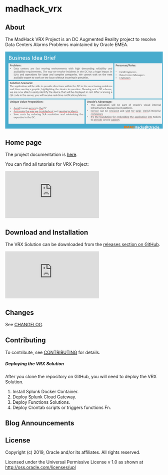 # madhack_vrx

## About

The MadHack VRX Project is an DC Augmented Reality project to resolve Data Centers Alarms Problems maintained by Oracle EMEA.

![VRX Ideas](https://github.com/operard/madhack_vrx/blob/master/vrx_ideas.png)

## Home page 

The project documentation is [here](/doc/README.md).

You can find all tutorials for VRX Project:

![Functions Tutorial](https://github.com/operard/madhack_vrx/blob/master/functions/vrx_fn.htm)

## Download and Installation

The VRX Solution can be downloaded from the [releases section on GitHub](https://github.com/operard/madhack_vrx).

![Functions Tutorial](https://github.com/operard/madhack_vrx/blob/master/functions/vrx_fn.htm)

## Changes

See [CHANGELOG](/CHANGELOG.md).

## Contributing

To contribute, see [CONTRIBUTING](/CONTRIBUTING.md) for details.

##### Deploying the VRX Solution

After you clone the repository on GitHub, you will need to deploy the VRX Solution.

1. Install Splunk Docker Container.
2. Deploy Splunk Cloud Gateway.
3. Deploy Functions Solutions.
4. Deploy Crontab scripts or triggers functions Fn.

## Blog Announcements


## License

Copyright (c) 2019, Oracle and/or its affiliates. All rights reserved.

Licensed under the Universal Permissive License v 1.0 as shown at http://oss.oracle.com/licenses/upl


